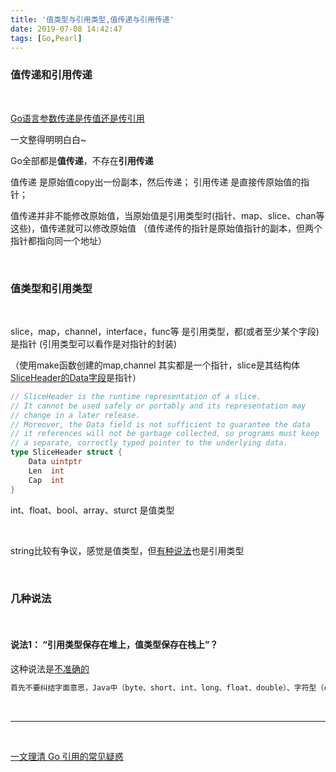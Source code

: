```yaml
---
title: '值类型与引用类型,值传递与引用传递'
date: 2019-07-08 14:42:47
tags: [Go,Pearl]
---
```







### 值传递和引用传递

<br>

[Go语言参数传递是传值还是传引用](https://www.flysnow.org/2018/02/24/golang-function-parameters-passed-by-value.html)

一文整得明明白白~

Go全部都是**值传递**，不存在**引用传递**

值传递 是原始值copy出一份副本，然后传递； 引用传递 是直接传原始值的指针；

值传递并非不能修改原始值，当原始值是引用类型时(指针、map、slice、chan等这些)，值传递就可以修改原始值 （值传递传的指针是原始值指针的副本，但两个指针都指向同一个地址）

<br>


### 值类型和引用类型

<br>

slice，map，channel，interface，func等 是引用类型，都(或者至少某个字段)是指针  (引用类型可以看作是对指针的封装)

（使用make函数创建的map,channel 其实都是一个指针，slice是其结构体[SliceHeader的Data字段](https://gitee.com/cuishuang/go1.16/blob/master/src/reflect/value.go#L2335)是指针）


```go
// SliceHeader is the runtime representation of a slice.
// It cannot be used safely or portably and its representation may
// change in a later release.
// Moreover, the Data field is not sufficient to guarantee the data
// it references will not be garbage collected, so programs must keep
// a separate, correctly typed pointer to the underlying data.
type SliceHeader struct {
	Data uintptr
	Len  int
	Cap  int
}
```

int、float、bool、array、sturct 是值类型

<br>

string比较有争议，感觉是值类型，但[有种说法](https://www.cnblogs.com/xbblogs/p/11102970.html)也是引用类型



<br>


### 几种说法

<br>

#### 说法1： “引用类型保存在堆上，值类型保存在栈上”？


这种说法是[不准确的](https://blog.csdn.net/nicepainkiller/article/details/78213694)


```s
首先不要纠结字面意思，Java中（byte、short、int、long、float、double）、字符型（char）、布尔型（boolean）这些基本类型数据直接保存在栈中，而类、接口、数组数据是保存在堆中，栈只是保存一个指向堆内存的指针。
```


<br>


---


<br>


[一文理清 Go 引用的常见疑惑](https://zhuanlan.zhihu.com/p/84580859)



